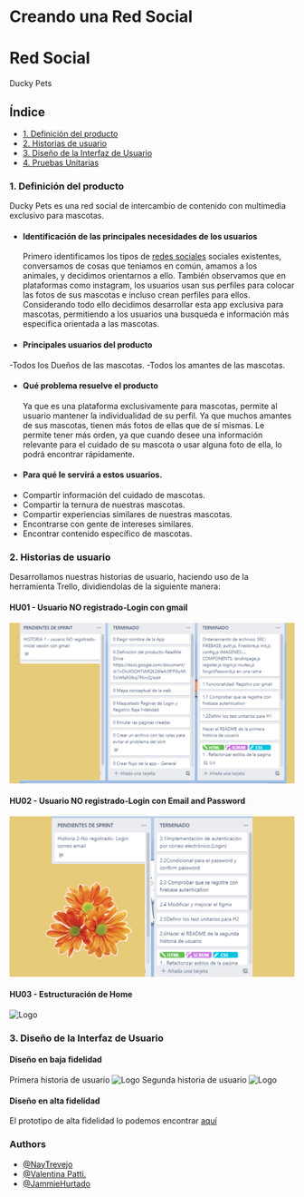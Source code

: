 # Creando una Red Social
# Red Social
Ducky Pets
## Índice
* [1. Definición del producto](#1-Definición-del-producto)
* [2. Historias de usuario](#2-Historias-de-usuario)
* [3. Diseño de la Interfaz de Usuario](#3-Diseño-de-la-Interfaz-de-Usuario)
* [4. Pruebas Unitarias](#4-Pruebas-Unitarias)
### 1. Definición del producto
 Ducky Pets es una red social de intercambio de contenido con multimedia exclusivo para mascotas.
* #### Identificación de las principales necesidades de los usuarios
  Primero identificamos los tipos de [redes sociales](https://blog.hootsuite.com/es/8-tipos-de-redes-sociales/) sociales existentes, conversamos de cosas que teniamos en común, amamos a los animales, y decidimos orientarnos a ello. También observamos que en plataformas como instagram, los usuarios usan sus perfiles para colocar las fotos de sus mascotas e incluso crean perfiles para ellos. Considerando todo ello decidimos desarrollar esta app exclusiva para mascotas, permitiendo a los usuarios una busqueda e información más especifica orientada a las mascotas.
* #### Principales usuarios del producto
 -Todos los Dueños de las mascotas.
 -Todos los amantes de las mascotas.
* #### Qué problema resuelve el producto
  Ya que es una plataforma exclusivamente para mascotas, permite al usuario mantener la individualidad de su perfil.
  Ya que muchos amantes de sus mascotas, tienen más fotos de ellas que de sí mismas. Le permite tener más orden, ya que cuando desee una información relevante para el cuidado de su mascota o usar alguna foto de ella, lo podrá encontrar rápidamente.
* #### Para qué le servirá a estos usuarios.
- Compartir información del cuidado de mascotas.
 - Compartir la ternura de nuestras mascotas.
 - Compartir experiencias similares de nuestras mascotas.
 - Encontrarse con gente de intereses similares.
 - Encontrar contenido específico de mascotas.
### 2. Historias de usuario
Desarrollamos nuestras historias de usuario, haciendo uso de la herramienta Trello, dividiendolas de la siguiente manera:
#### HU01 - Usuario NO registrado-Login con gmail
![Historia ed usuario 01](./src/imagenes/hu01.png)
#### HU02 - Usuario NO registrado-Login con Email and Password
![Historia de usuario 02](./src/imagenes/hu02.png)
#### HU03 - Estructuración de Home
![Logo](https://dev-to-uploads.s3.amazonaws.com/uploads/articles/th5xamgrr6se0x5ro4g6.png)
### 3. Diseño de la Interfaz de Usuario
#### Diseño en baja fidelidad
Primera historia de usuario
![Logo](https://dev-to-uploads.s3.amazonaws.com/uploads/articles/th5xamgrr6se0x5ro4g6.png)
Segunda historia de usuario
![Logo](https://dev-to-uploads.s3.amazonaws.com/uploads/articles/th5xamgrr6se0x5ro4g6.png)
#### Diseño en alta fidelidad
El prototipo de alta fidelidad lo podemos encontrar [aquí](https://www.figma.com/proto/qr1XrXHtIuXij8lrS1Vesk/Ducky-Pets?node-id=4%3A6&scaling=scale-down&page-id=0%3A1&starting-point-node-id=4%3A6)

### Authors
- [@NayTrevejo](https://github.com/Sharksumi/LIM017-social-network.git)
- [@Valentina Patti.](https://github.com/minifemtovalen/LIM017-social-network.git)
- [@JammieHurtado](https://github.com/Emmigumi/LIM017-social-network.git)
